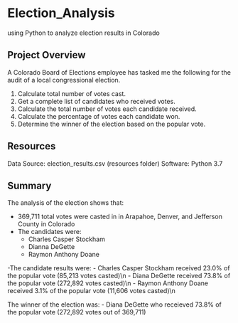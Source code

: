# Election_Analysis
using Python to analyze election results in Colorado 

## Project Overview
A Colorado Board of Elections employee has tasked me the following for the audit of a local congressional election. 
  1. Calculate total number of votes cast.
  2. Get a complete list of candidates who received votes.
  3. Calculate the total number of votes each candidate received.
  4. Calculate the percentage of votes each candidate won.
  5. Determine the winner of the election based on the popular vote. 

## Resources
Data Source: election_results.csv (resources folder)
Software: Python 3.7 

## Summary 

The analysis of the election shows that: 

  - 369,711 total votes were casted in in Arapahoe, Denver, and Jefferson County in Colorado
  - The candidates were:
    - Charles Casper Stockham
    - Dianna DeGette
    - Raymon Anthony Doane
    
  -The candidate results were:
      - Charles Casper Stockham received 23.0% of the popular vote (85,213 votes casted)\n
      - Diana DeGette received 73.8% of the popular vote (272,892 votes casted)\n
      - Raymon Anthony Doane received 3.1% of the popular vote (11,606 votes casted)\n
   
  The winner of the election was:
    - Diana DeGette who receieved 73.8% of the popular vote (272,892 votes out of 369,711)
